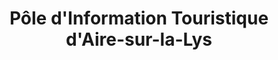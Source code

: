---
title: "Pôle d'Information Touristique d'Aire-sur-la-Lys"
url: /aire-sur-la-lys/pole-dinformation-touristique-daire-sur-la-lys/
shop: vélo
---